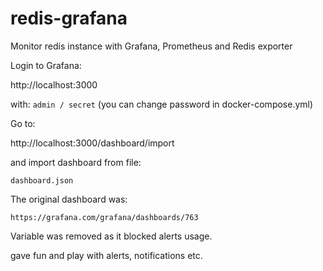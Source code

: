 # redis-grafana

Monitor redis instance with Grafana, Prometheus and Redis exporter

Login to Grafana:

http://localhost:3000

with: ```admin / secret``` (you can change password in docker-compose.yml)

Go to:

http://localhost:3000/dashboard/import

and import dashboard from file:
```
dashboard.json
```
The original dashboard was:
```
https://grafana.com/grafana/dashboards/763
```
Variable was removed as it blocked alerts usage.

gave fun and play with alerts, notifications etc.

